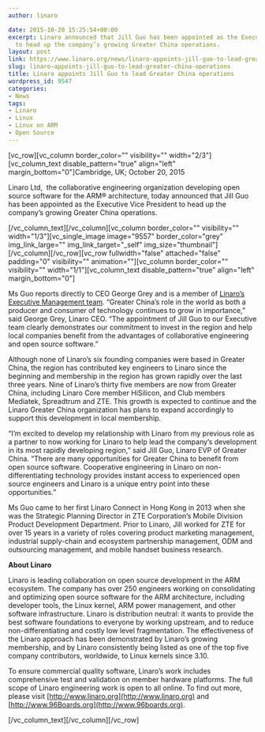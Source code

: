 ```yaml
---
author: linaro

date: 2015-10-20 15:25:54+00:00
excerpt: Linaro announced that Jill Guo has been appointed as the Executive Vice President
  to head up the company’s growing Greater China operations.
layout: post
link: https://www.linaro.org/news/linaro-appoints-jill-guo-to-lead-greater-china-operations/
slug: linaro-appoints-jill-guo-to-lead-greater-china-operations
title: Linaro appoints Jill Guo to lead Greater China operations
wordpress_id: 9547
categories:
- News
tags:
- Linaro
- Linux
- Linux on ARM
- Open Source
---
```


[vc_row][vc_column border_color="" visibility="" width="2/3"][vc_column_text disable_pattern="true" align="left" margin_bottom="0"]Cambridge, UK; October 20, 2015


Linaro Ltd,  the collaborative engineering organization developing open source software for the ARM® architecture, today announced that Jill Guo has been appointed as the Executive Vice President to head up the company’s growing Greater China operations.


[/vc_column_text][/vc_column][vc_column border_color="" visibility="" width="1/3"][vc_single_image image="9557" border_color="grey" img_link_large="" img_link_target="_self" img_size="thumbnail"][/vc_column][/vc_row][vc_row fullwidth="false" attached="false" padding="0" visibility="" animation=""][vc_column border_color="" visibility="" width="1/1"][vc_column_text disable_pattern="true" align="left" margin_bottom="0"]


Ms Guo reports directly to CEO George Grey and is a member of [Linaro’s Executive Management team](http://www.linaro.org/organization/executive/). “Greater China’s role in the world as both a producer and consumer of technology continues to grow in importance,” said George Grey, Linaro CEO. “The appointment of Jill Guo to our Executive team clearly demonstrates our commitment to invest in the region and help local companies benefit from the advantages of collaborative engineering and open source software.”




Although none of Linaro’s six founding companies were based in Greater China, the region has contributed key engineers to Linaro since the beginning and membership in the region has grown rapidly over the last three years. Nine of Linaro’s thirty five members are now from Greater China, including Linaro Core member HiSilicon, and Club members Mediatek, Spreadtrum and ZTE. This growth is expected to continue and the Linaro Greater China organization has plans to expand accordingly to support this development in local membership.




“I’m excited to develop my relationship with Linaro from my previous role as a partner to now working for Linaro to help lead the company’s development in its most rapidly developing region,” said Jill Guo, Linaro EVP of Greater China. “There are many opportunities for Greater China to benefit from open source software. Cooperative engineering in Linaro on non-differentiating technology provides instant access to experienced open source engineers and Linaro is a unique entry point into these opportunities.”




Ms Guo came to her first Linaro Connect in Hong Kong in 2013 when she was the Strategic Planning Director in ZTE Corporation’s Mobile Division Product Development Department. Prior to Linaro, Jill worked for ZTE for over 15 years in a variety of roles covering product marketing management, industrial supply-chain and ecosystem partnership management, ODM and outsourcing management, and mobile handset business research.




**About Linaro**




Linaro is leading collaboration on open source development in the ARM ecosystem. The company has over 250 engineers working on consolidating and optimizing open source software for the ARM architecture, including developer tools, the Linux kernel, ARM power management, and other software infrastructure. Linaro is distribution neutral: it wants to provide the best software foundations to everyone by working upstream, and to reduce non-differentiating and costly low level fragmentation. The effectiveness of the Linaro approach has been demonstrated by Linaro’s growing membership, and by Linaro consistently being listed as one of the top five company contributors, worldwide, to Linux kernels since 3.10.




To ensure commercial quality software, Linaro’s work includes comprehensive test and validation on member hardware platforms. The full scope of Linaro engineering work is open to all online. To find out more, please visit [http://www.linaro.org](http://www.linaro.org) and [http://www.96Boards.org](http://www.96boards.org).


[/vc_column_text][/vc_column][/vc_row]
